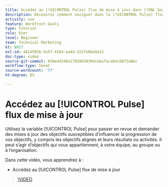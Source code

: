 ```yaml
---
title: Accédez au [!UICONTROL Pulse] flux de mise à jour dans [!DNL Goals]
description: Découvrez comment naviguer dans la [!UICONTROL Pulse] flux de mise à jour dans [!DNL Goals].
activity: use
feature: Workfront Goals
type: Tutorial
role: User
level: Beginner
team: Technical Marketing
kt: 8927
exl-id: 441d5056-5e5f-4104-aa44-321fe0da9a12
doc-type: video
source-git-commit: 650e4d346e1792863930dcebafacab4c88f2a8bc
workflow-type: tm+mt
source-wordcount: '77'
ht-degree: 0%

---
```


# Accédez au [!UICONTROL Pulse] flux de mise à jour

Utilisez la variable [!UICONTROL Pulse] pour passer en revue et demander des mises à jour des objectifs susceptibles d’influencer la progression de vos objectifs, y compris les objectifs alignés et leurs résultats ou activités. Il peut s’agir d’objectifs qui vous appartiennent, à votre équipe, au groupe ou à l’organisation.

Dans cette vidéo, vous apprendrez à :

* Accédez au [!UICONTROL Pulse] flux de mise à jour

>[!VIDEO](https://video.tv.adobe.com/v/335199/?quality=12&learn=on)
